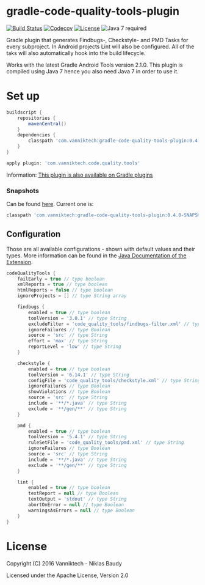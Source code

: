 # gradle-code-quality-tools-plugin

[![Build Status](https://travis-ci.org/vanniktech/gradle-code-quality-tools-plugin.svg?branch=master)](https://travis-ci.org/vanniktech/gradle-code-quality-tools-plugin?branch=master)
[![Codecov](https://codecov.io/github/vanniktech/gradle-code-quality-tools-plugin/coverage.svg?branch=master)](https://codecov.io/github/vanniktech/gradle-code-quality-tools-plugin?branch=master)
[![License](http://img.shields.io/:license-apache-blue.svg)](http://www.apache.org/licenses/LICENSE-2.0.html)
![Java 7 required](https://img.shields.io/badge/java-7-brightgreen.svg)

Gradle plugin that generates Findbugs-, Checkstyle- and PMD Tasks for every subproject. In Android projects Lint will also be configured. All of the taks will also automatically hook into the build lifecycle.

Works with the latest Gradle Android Tools version 2.1.0. This plugin is compiled using Java 7 hence you also need Java 7 in order to use it.

# Set up

```groovy
buildscript {
    repositories {
        mavenCentral()
    }
    dependencies {
        classpath 'com.vanniktech:gradle-code-quality-tools-plugin:0.4.0'
    }
}

apply plugin: 'com.vanniktech.code.quality.tools'
```

Information: [This plugin is also available on Gradle plugins](https://plugins.gradle.org/plugin/com.vanniktech.code.quality.tools)

### Snapshots

Can be found [here](https://oss.sonatype.org/#nexus-search;quick~gradle-code-quality-tools-plugin). Current one is:

```groovy
classpath 'com.vanniktech:gradle-code-quality-tools-plugin:0.4.0-SNAPSHOT'
```

## Configuration

Those are all available configurations - shown with default values and their types. More information can be found in the [Java Documentation of the Extension](src/main/groovy/com/vanniktech/code/quality/tools/CodeQualityToolsPluginExtension.groovy).

```groovy
codeQualityTools {
    failEarly = true // type boolean
    xmlReports = true // type boolean
    htmlReports = false // type boolean
    ignoreProjects = [] // type String array

    findbugs {
        enabled = true // type boolean
        toolVersion = '3.0.1' // type String
        excludeFilter = 'code_quality_tools/findbugs-filter.xml' // type String
        ignoreFailures // type Boolean
        source = 'src' // type String
        effort = 'max' // type String
        reportLevel = 'low' // type String
    }

    checkstyle {
        enabled = true // type boolean
        toolVersion = '6.14.1' // type String
        configFile = 'code_quality_tools/checkstyle.xml' // type String
        ignoreFailures // type Boolean
        showViolations // type Boolean
        source = 'src' // type String
        include = '**/*.java' // type String
        exclude = '**/gen/**' // type String
    }

    pmd {
        enabled = true // type boolean
        toolVersion = '5.4.1' // type String
        ruleSetFile = 'code_quality_tools/pmd.xml' // type String
        ignoreFailures // type Boolean
        source = 'src' // type String
        include = '**/*.java' // type String
        exclude = '**/gen/**' // type String
    }

    lint {
        enabled = true // type boolean
        textReport = null // type Boolean
        textOutput = 'stdout' // type String
        abortOnError = null // type Boolean
        warningsAsErrors = null // type Boolean
    }
}

```

# License

Copyright (C) 2016 Vanniktech - Niklas Baudy

Licensed under the Apache License, Version 2.0